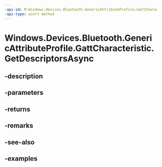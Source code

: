 ```yaml
---
-api-id: M:Windows.Devices.Bluetooth.GenericAttributeProfile.GattCharacteristic.GetDescriptorsAsync
-api-type: winrt method
---
```


<!-- Method syntax.
public IAsyncOperation<GattDescriptorsResult> GattCharacteristic.GetDescriptorsAsync()
-->

# Windows.Devices.Bluetooth.GenericAttributeProfile.GattCharacteristic.GetDescriptorsAsync

## -description

## -parameters

## -returns

## -remarks

## -see-also

## -examples

